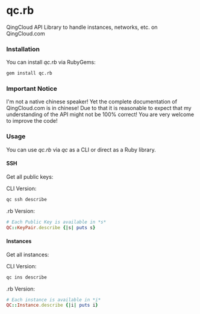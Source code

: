 qc.rb
=====

QingCloud API Library to handle instances, networks, etc. on QingCloud.com

### Installation

You can install *qc.rb* via RubyGems:

```bash
gem install qc.rb
```

### Important Notice

I'm not a native chinese speaker! Yet the complete documentation of QingCloud.com is in chinese! Due to that it is reasonable to expect that my understanding of the API might not be 100% correct! You are very welcome to improve the code!

### Usage

You can use *qc.rb* via *qc* as a CLI or direct as a Ruby library.

#### SSH

Get all public keys:

CLI Version:

```bash
qc ssh describe
```

.rb Version:

```ruby
# Each Public Key is available in *s*
QC::KeyPair.describe {|s| puts s}
```

#### Instances

Get all instances:

CLI Version:

```bash
qc ins describe
```

.rb Version:

```ruby
# Each instance is available in *i*
QC::Instance.describe {|i| puts i}
```
